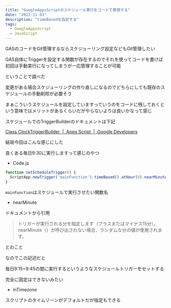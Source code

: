 ```yaml
---
title: "GoogleAppsScriptのスケジュール実行をコードで表現する"
date: "2021-11-03"
description: "timeBasedを指定する"
tags:
  - GoogleAppsScript
  - JavaScript
---
```


GASのコードをGit管理するならスケジューリング設定などもGit管理したい

GAS自体にTriggerを設定する関数が存在するのでそれを使ってコードを書けば初回は手動実行になってしまうが一応管理することが可能

ということで調べた

変更がある場合スケジューリングの作り直しになるのでどちらにしても既存のスケジュールの手動削除が必要そう

まぁこういうスケジュールを設定していますっていうのをコードに残しておくという意味ではメリットがあるくらいだがやらないよりは良いかなって感じ

スケジュールでのTriggerBuilderのドキュメントは下記

[Class ClockTriggerBuilder  |  Apps Script  |  Google Developers](https://developers.google.com/apps-script/reference/script/clock-trigger-builder)

結局今回はこんな感じにした

良くある毎日9:30に実行しますって感じのやつ

- Code.js

```javascript
function setScheduleTrigger() {
  ScriptApp.newTrigger('mainFunction').timeBased().atHour(9).nearMinute(30).everyDays(1).inTimezone("Asia/Tokyo").create();
}
```

`mainFunction`はスケジュールで実行させたい関数名

- nearMinute

ドキュメントから引用

> トリガーが実行される分を指定します（プラスまたはマイナス15分）。 nearMinute（）が呼び出されない場合、ランダムな分の値が使用されます。

とのこと

なのでこの記述だと

<!-- textlint-disable prh -->
毎日9:15~9:45の間に実行するというようなスケジュールトリガーをセットする
<!-- textlint-enable prh -->

完全に固定はできないみたい

- inTimezone

スクリプトのタイムゾーンがデフォルトだが指定もできる